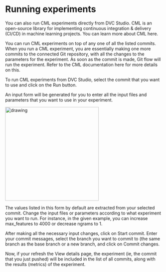 # Running experiments

You can also run CML experiments directly from DVC Studio. CML is an open-source library for implementing continuous integration & delivery (CI/CD) in machine learning projects. You can learn more about CML here.

You can run CML experiments on top of any one of all the listed commits. When you run a CML experiment, you are essentially making one more commits to the connected Git repository, with all the changes to the parameters for the experiment. As soon as the commit is made, Git flow  will run the experiment. Refer to the CML documentation here for more details on this.

To run CML experiments from DVC Studio, select the commit that you want to use and click on the Run button.

An input form will be generated for you to enter all the input files and parameters that you want to use in your experiment.

<img src="/img/studio/cml.png" alt="drawing" width="300"/>

The values listed in this form by default are extracted from your selected commit.
Change the input files or parameters according to what experiment you want to run. For instance, in the given example, you can increase max_features to 4000 or decrease ngrams to 1.

After making all the necessary input changes, click on Start commit.
Enter your commit messages, select the branch you want to commit to (the same branch as the base branch or a new branch, and click on Commit changes.

Now, if your refresh the View details page, the experiment (ie, the commit that you just pushed) will be included in the list of all commits, along with the results (metrics) of the experiment.